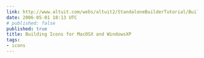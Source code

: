 ```yaml
---
link: http://www.altuit.com/webs/altuit2/StandaloneBuilderTutorial/BuildingIconsforMacOSXandWindowsXP.htm
date: 2006-05-01 18:13 UTC
# published: false
published: true
title: Building Icons for MacOSX and WindowsXP
tags:
- icons
---
```



